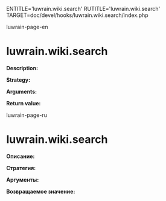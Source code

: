 
ENTITLE='luwrain.wiki.search'
RUTITLE='luwrain.wiki.search'
TARGET=doc/devel/hooks/luwrain.wiki.search/index.php

luwrain-page-en

# luwrain.wiki.search

__Description:__

__Strategy:__

__Arguments:__

__Return value:__


luwrain-page-ru

# luwrain.wiki.search 

__Описание:__

__Стратегия:__

__Аргументы:__

__Возвращаемое значение:__


